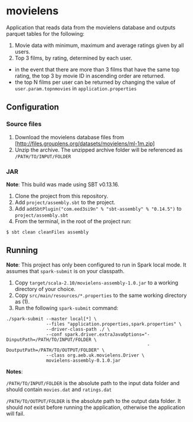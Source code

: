 # movielens

Application that reads data from the movielens database and outputs parquet tables for the following:

1. Movie data with minimum, maximum and average ratings given by all users.
2. Top 3 films, by rating, determined by each user.
  - in the event that there are more than 3 films that have the same top rating, the top 3 by movie ID in ascending order are returned.
  - the top N films per user can be returned by changing the value of `user.param.topnmovies` in `application.properties`

## Configuration

### Source files

1.  Download the movielens database files from [http://files.grouplens.org/datasets/movielens/ml-1m.zip]
2.  Unzip the archive. The unzipped archive folder will be referenced as `/PATH/TO/INPUT/FOLDER`

### JAR

**Note**: This build was made using SBT v0.13.16.

1.  Clone the project from this repository.
2.  Add `project/assembly.sbt` to the project.
3.  Add `addSbtPlugin("com.eed3si9n" % "sbt-assembly" % "0.14.5")` to `project/assembly.sbt`
4.  From the terminal, in the root of the project run:
```
$ sbt clean cleanFiles assembly
```

## Running

**Note**: This project has only been configured to run in Spark local mode.  It assumes that `spark-submit` is on your classpath.
 
1.  Copy `target/scala-2.10/movielens-assembly-1.0.jar` to a working directory of your choice.
2.  Copy `src/main/resources/*.properties` to the same working directory as (1).
3.  Run the following `spark-submit` command:
```
./spark-submit --master local[*] \ 
               --files "application.properties,spark.properties" \ 
               --driver-class-path ./ \ 
               --conf spark.driver.extraJavaOptions="-DinputPath=/PATH/TO/INPUT/FOLDER \ 
                                                     -DoutputPath=/PATH/TO/OUTPUT/FOLDER" \
               --class org.aeb.uk.movielens.Driver \
               movielens-assembly-0.1.0.jar
```

**Notes**:

`/PATH/TO/INPUT/FOLDER` is the absolute path to the input data folder and should contain `movies.dat` and `ratings.dat`

`/PATH/TO/OUTPUT/FOLDER` is the absolute path to the output data folder.  It should *not* exist before running the application, otherwise the application will fail.
